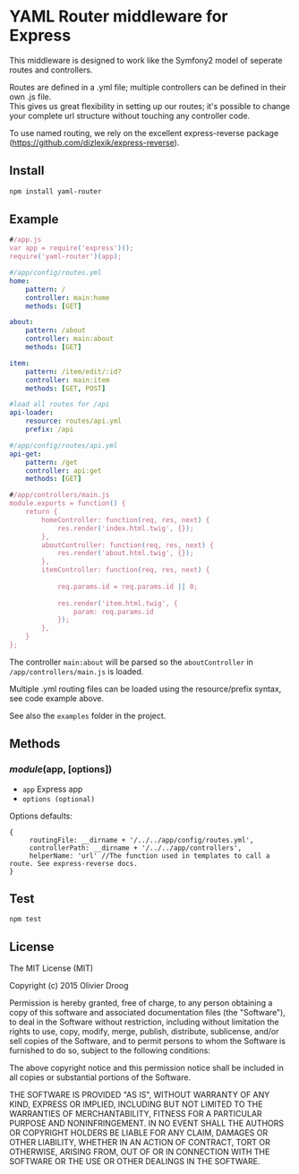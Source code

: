 # YAML Router middleware for Express

This middleware is designed to work like the Symfony2 model of seperate routes and controllers.

Routes are defined in a .yml file; multiple controllers can be defined in their own .js file.<br>
This gives us great flexibility in setting up our routes; it's possible to change your complete url structure without touching any controller code.

To use named routing, we rely on the excellent express-reverse package (https://github.com/dizlexik/express-reverse).

## Install

```sh
npm install yaml-router
```

## Example

```js
#/app.js
var app = require('express')();
require('yaml-router')(app);
```

```yaml
#/app/config/routes.yml
home:
    pattern: /
    controller: main:home
    methods: [GET]

about:
    pattern: /about
    controller: main:about
    methods: [GET]

item:
    pattern: /item/edit/:id?
    controller: main:item
    methods: [GET, POST]

#load all routes for /api
api-loader:
    resource: routes/api.yml
    prefix: /api
```

```yaml
#/app/config/routes/api.yml
api-get:
    pattern: /get
    controller: api:get
    methods: [GET]
```

```js
#/app/controllers/main.js
module.exports = function() {
    return {
        homeController: function(req, res, next) {
            res.render('index.html.twig', {});
        },
        aboutController: function(req, res, next) {
            res.render('about.html.twig', {});
        },
        itemController: function(req, res, next) {
            
            req.params.id = req.params.id || 0;
            
            res.render('item.html.twig', {
                param: req.params.id
            });
        },
    }
};

```
The controller `main:about` will be parsed so the `aboutController` in `/app/controllers/main.js` is loaded.

Multiple .yml routing files can be loaded using the resource/prefix syntax, see code example above.

See also the `examples` folder in the project.

## Methods

### _module_(app, [options])

* `app` Express app
* `options (optional)` 

Options defaults:
```
{ 
     routingFile: __dirname + '/../../app/config/routes.yml',
     controllerPath: __dirname + '/../../app/controllers',
     helperName: 'url' //The function used in templates to call a route. See express-reverse docs.
}
```
## Test

```npm test```

## License

The MIT License (MIT)

Copyright (c) 2015 Olivier Droog

Permission is hereby granted, free of charge, to any person obtaining a copy
of this software and associated documentation files (the "Software"), to deal
in the Software without restriction, including without limitation the rights
to use, copy, modify, merge, publish, distribute, sublicense, and/or sell
copies of the Software, and to permit persons to whom the Software is
furnished to do so, subject to the following conditions:

The above copyright notice and this permission notice shall be included in
all copies or substantial portions of the Software.

THE SOFTWARE IS PROVIDED "AS IS", WITHOUT WARRANTY OF ANY KIND, EXPRESS OR
IMPLIED, INCLUDING BUT NOT LIMITED TO THE WARRANTIES OF MERCHANTABILITY,
FITNESS FOR A PARTICULAR PURPOSE AND NONINFRINGEMENT. IN NO EVENT SHALL THE
AUTHORS OR COPYRIGHT HOLDERS BE LIABLE FOR ANY CLAIM, DAMAGES OR OTHER
LIABILITY, WHETHER IN AN ACTION OF CONTRACT, TORT OR OTHERWISE, ARISING FROM,
OUT OF OR IN CONNECTION WITH THE SOFTWARE OR THE USE OR OTHER DEALINGS IN
THE SOFTWARE.
